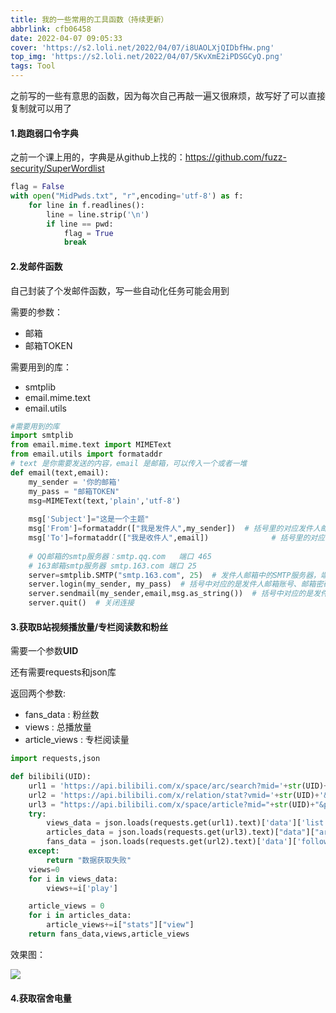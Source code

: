 ```yaml
---
title: 我的一些常用的工具函数（持续更新）
abbrlink: cfb06458
date: 2022-04-07 09:05:33
cover: 'https://s2.loli.net/2022/04/07/i8UAOLXjQIDbfHw.png'
top_img: 'https://s2.loli.net/2022/04/07/5KvXmE2iPDSGCyQ.png'
tags: Tool
---
```


之前写的一些有意思的函数，因为每次自己再敲一遍又很麻烦，故写好了可以直接复制就可以用了

#### 1.跑跑弱口令字典

之前一个课上用的，字典是从github上找的：https://github.com/fuzz-security/SuperWordlist

```python
flag = False
with open("MidPwds.txt", "r",encoding='utf-8') as f:
    for line in f.readlines():
        line = line.strip('\n') 
        if line == pwd:
            flag = True
            break
```



#### 2.发邮件函数

自己封装了个发邮件函数，写一些自动化任务可能会用到

需要的参数：

- 邮箱
- 邮箱TOKEN

需要用到的库：
- smtplib
- email.mime.text
- email.utils

```python
#需要用到的库
import smtplib
from email.mime.text import MIMEText
from email.utils import formataddr
# text 是你需要发送的内容，email 是邮箱，可以传入一个或者一堆
def email(text,email):
    my_sender = '你的邮箱'
    my_pass = "邮箱TOKEN"
    msg=MIMEText(text,'plain','utf-8')
    
    msg['Subject']="这是一个主题"
    msg['From']=formataddr(["我是发件人",my_sender])  # 括号里的对应发件人邮箱昵称、发件人邮箱账号
    msg['To']=formataddr(["我是收件人",email])              # 括号里的对应收件人邮箱昵称、收件人邮箱账号
     
    # QQ邮箱的smtp服务器：smtp.qq.com   端口 465
    # 163邮箱smtp服务器 smtp.163.com 端口 25
    server=smtplib.SMTP("smtp.163.com", 25)  # 发件人邮箱中的SMTP服务器，端口是25
    server.login(my_sender, my_pass)  # 括号中对应的是发件人邮箱账号、邮箱密码
    server.sendmail(my_sender,email,msg.as_string())  # 括号中对应的是发件人邮箱账号、收件人邮箱账号、发送邮件
    server.quit()  # 关闭连接
```



#### 3.获取B站视频播放量/专栏阅读数和粉丝



需要一个参数**UID**

还有需要requests和json库

返回两个参数:

- fans_data : 粉丝数
- views : 总播放量
- article_views : 专栏阅读量

```python
import requests,json

def bilibili(UID):
    url1 = 'https://api.bilibili.com/x/space/arc/search?mid='+str(UID)+'&ps=30&tid=0&pn=1&keyword=&order=pubdate&jsonp=jsonp'
    url2 = 'https://api.bilibili.com/x/relation/stat?vmid='+str(UID)+'&jsonp=jsonp'
    url3 = "https://api.bilibili.com/x/space/article?mid="+str(UID)+"&pn=1&ps=12&sort=view&jsonp=jsonp"
    try:
        views_data = json.loads(requests.get(url1).text)['data']['list']['vlist']
        articles_data = json.loads(requests.get(url3).text)["data"]["articles"]
        fans_data = json.loads(requests.get(url2).text)['data']['follower']
    except:
        return "数据获取失败"
    views=0
    for i in views_data:
        views+=i['play']

    article_views = 0
    for i in articles_data:
        article_views+=i["stats"]["view"]
    return fans_data,views,article_views
```

效果图：

![](https://s2.loli.net/2022/04/12/E917W2tOC83XUqb.png)



#### 4.获取宿舍电量

